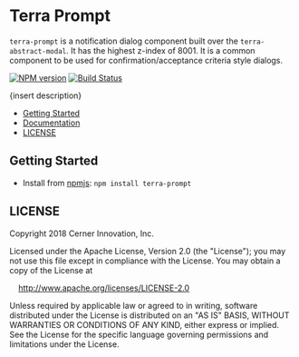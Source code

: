 # Terra Prompt

`terra-prompt` is a notification dialog component built over the `terra-abstract-modal`. It has the highest z-index of 8001. It is a common component to be used for confirmation/acceptance criteria style dialogs. 

[![NPM version](http://img.shields.io/npm/v/terra-prompt.svg)](https://www.npmjs.org/package/terra-prompt)
[![Build Status](https://travis-ci.org/cerner/terra-framework.svg?branch=master)](https://travis-ci.org/cerner/terra-framework)

{insert description}

- [Getting Started](#getting-started)
- [Documentation](https://github.com/cerner/terra-framework/tree/master/packages/terra-prompt/docs)
- [LICENSE](#license)

## Getting Started

- Install from [npmjs](https://www.npmjs.com): `npm install terra-prompt`

## LICENSE

Copyright 2018 Cerner Innovation, Inc.

Licensed under the Apache License, Version 2.0 (the "License"); you may not use this file except in compliance with the License. You may obtain a copy of the License at

&nbsp;&nbsp;&nbsp;&nbsp;http://www.apache.org/licenses/LICENSE-2.0

Unless required by applicable law or agreed to in writing, software distributed under the License is distributed on an "AS IS" BASIS, WITHOUT WARRANTIES OR CONDITIONS OF ANY KIND, either express or implied. See the License for the specific language governing permissions and limitations under the License.
